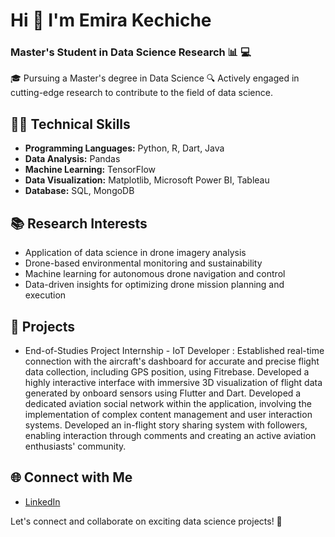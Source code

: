 # Hi 👋 I'm Emira Kechiche 
### Master's Student in Data Science Research 📊 💻

🎓 Pursuing a Master's degree in Data Science
🔍 Actively engaged in cutting-edge research to contribute to the field of data science.  

## 👩‍💻 Technical Skills
- **Programming Languages:** Python, R, Dart, Java
- **Data Analysis:** Pandas
- **Machine Learning:** TensorFlow
- **Data Visualization:** Matplotlib, Microsoft Power BI, Tableau
- **Database:** SQL, MongoDB

## 📚 Research Interests
- Application of data science in drone imagery analysis
- Drone-based environmental monitoring and sustainability
- Machine learning for autonomous drone navigation and control
- Data-driven insights for optimizing drone mission planning and execution

## 🚀 Projects
  - End-of-Studies Project Internship - IoT Developer :
    Established real-time connection with the aircraft's dashboard for accurate and precise flight data collection, including GPS position, using Fitrebase.
    Developed a highly interactive interface with immersive 3D visualization of flight data generated by onboard sensors using Flutter and Dart.
    Developed a dedicated aviation social network within the application, involving the implementation of complex content management and user interaction systems.
    Developed an in-flight story sharing system with followers, enabling interaction through comments and creating an active aviation enthusiasts' community.

## 🌐 Connect with Me
- [LinkedIn](https://www.linkedin.com/in/emira-kechiche-272184273/)

Let's connect and collaborate on exciting data science projects! 🚀

<!---
emira99/emira99 is a ✨ special ✨ repository because its `README.md` (this file) appears on your GitHub profile.
You can click the Preview link to take a look at your changes.
--->
